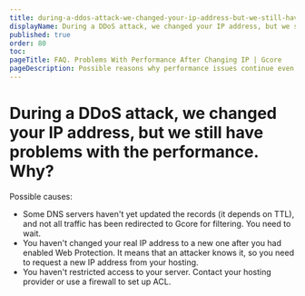 ```yaml
---
title: during-a-ddos-attack-we-changed-your-ip-address-but-we-still-have-problems-with-the-performance-why
displayName: During a DDoS attack, we changed your IP address, but we still have problems with the performance. Why?
published: true
order: 80
toc:
pageTitle: FAQ. Problems With Performance After Changing IP | Gcore
pageDescription: Possible reasons why performance issues continue even though we changed your IP during the DDoS attack.
---
```

# During a DDoS attack, we changed your IP address, but we still have problems with the performance. Why?

Possible causes:

- Some DNS servers haven't yet updated the records (it depends on TTL), and not all traffic has been redirected to Gcore for filtering. You need to wait.
- You haven't changed your real IP address to a new one after you had enabled Web Protection. It means that an attacker knows it, so you need to request a new IP address from your hosting.
- You haven't restricted access to your server. Contact your hosting provider or use a firewall to set up ACL.